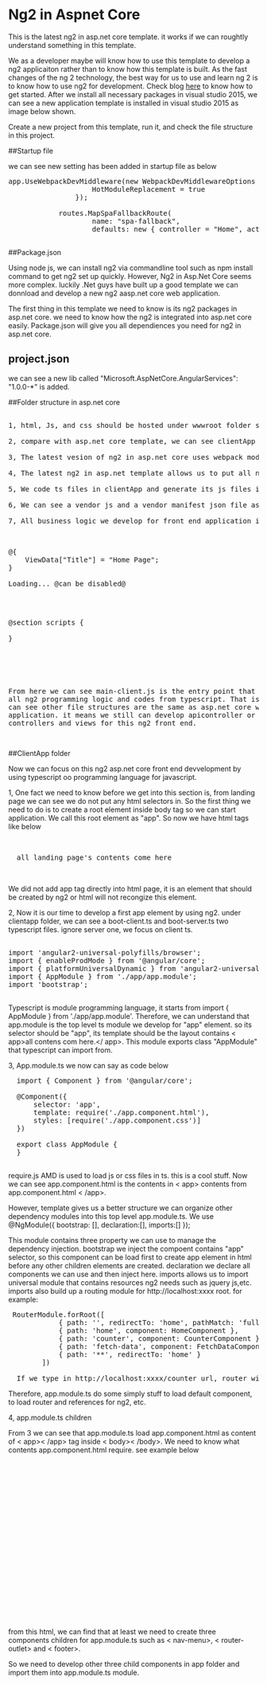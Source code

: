 # Ng2 in Aspnet Core

This is the latest ng2 in asp.net core template. it works if we can roughtly understand something in this template. 

We as a developer maybe will know how to use this template to develop a ng2 applicaiton rather than to know how this template is built. As the fast changes of the ng 2 technology, the best way for us to use and learn ng 2 is to know how to use ng2 for development. Check blog <a href="http://blog.stevensanderson.com/2016/10/04/angular2-template-for-visual-studio/">here</a> to know how to get started. After we install all necessary packages in visual studio 2015, we can see a new application template is installed in visual studio 2015 as image below shown.

Create a new project from this template, run it, and check the file structure in this project.

##Startup file

we can see new setting has been added in startup file as below

<pre>
app.UseWebpackDevMiddleware(new WebpackDevMiddlewareOptions {
                    HotModuleReplacement = true
                });

            routes.MapSpaFallbackRoute(
                    name: "spa-fallback",
                    defaults: new { controller = "Home", action = "Index" });

</pre>

##Package.json

Using node js, we can install ng2 via commandline tool such as npm install command to get ng2 set up quickly. However, Ng2 in Asp.Net Core seems more complex. luckily .Net guys have built up a good template we can donnload and develop a new ng2 aasp.net core web application.

The first thing in this template we need to know is its ng2 packages in asp.net core. we need to know how the ng2 is integrated into asp.net core easily. Package.json will give you all dependiences you need for ng2 in asp.net core. 

## project.json 

we can see a new lib called "Microsoft.AspNetCore.AngularServices": "1.0.0-*" is added.


##Folder structure in asp.net core

<pre>

1, html, Js, and css should be hosted under wwwroot folder so they can be accessed from public. We do not use typescript in html, therefore, we do not need to put typescript in wwwroot. 

2, compare with asp.net core template, we can see clientApp folder and webpack.config.js are new in this ng2 asp.net core application.

3, The latest vesion of ng2 in asp.net core uses webpack module bundler to replace system.js.

4, The latest ng2 in asp.net template allows us to put all ng2 front end in clientApp folder.

5, We code ts files in clientApp and generate its js files in wwwroot folder for html page access. This process is completed by webpack.config.js component.

6, We can see a vendor js and a vendor manifest json file as well as a main-client.js file in wwwroot folder. vendor js bundles all resource js files we used in here such as jquery.js file ,etc. This can speed up the page load and improve the web performance.

7, All business logic we develop for front end application is wrapped in main-client.js file. from index.cshtml file in /views/home/ folder, we can see how landing page is made in this template:

<pre>

@{
    ViewData["Title"] = "Home Page";
}

<app asp-prerender-module="ClientApp/dist/main-server">Loading...</app> @can be disabled@

<script src="~/dist/vendor.js" asp-append-version="true"></script>

@section scripts {
    <script src="~/dist/main-client.js" asp-append-version="true"></script>
}

</pre>

From here we can see main-client.js is the entry point that contains all ng2 programming logic and codes from typescript. That is it. We now can see other file structures are the same as asp.net core web application. it means we still can develop apicontroller or mvc controllers and views for this ng2 front end.

</pre>

##ClientApp folder

Now we can focus on this ng2 asp.net core front end devvelopment by using typescript oo programming language for javascript. 

1, One fact we need to know before we get into this section is, from landing page we can see we do not put any html selectors in. So the first thing we need to do is to create a root element inside body tag so we can start application. We call this root element as "app". So now we have html tags like below

<pre>
  <body>
  <app>
  all landing page's contents come here
  </app>
  </body>
</pre>

We did not add app tag directly into html page, it is an element that should be created by ng2 or html will not recongize this element.

2, Now it is our time to develop a first app element by using ng2. under clientapp folder, we can see a boot-client.ts and boot-server.ts two typescript files. ignore server one, we focus on client ts.

<pre>

import 'angular2-universal-polyfills/browser';
import { enableProdMode } from '@angular/core';
import { platformUniversalDynamic } from 'angular2-universal';
import { AppModule } from './app/app.module';
import 'bootstrap';

</pre>

Typescript is module programming language, it starts from import { AppModule } from './app/app.module'. Therefore, we can understand that app.module is the top level ts module we develop for "app" element. so its selector should be "app", its template should be the layout contains < app>all contens com here.</ app>. This module exports class "AppModule" that typescript can import from. 

3, App.module.ts we now can say as code below

<pre>
  import { Component } from '@angular/core';

  @Component({
      selector: 'app',
      template: require('./app.component.html'),
      styles: [require('./app.component.css')]
  })
  
  export class AppModule {
  }
  
</pre>

require.js AMD is used to load js or css files in ts. this is a cool stuff. Now we can see app.component.html is the contents in < app> contents from app.component.html < /app>. 

However, template gives us a better structure we can organize other dependency modules into this top level app.module.ts. We use @NgModule({
bootstrap: [],
declaration:[],
imports:[]
});

This module contains three property we can use to manage the dependency injection. bootstrap we inject the compoent contains "app" selector, so this component can be load first to create app element in html before any other children elements are created. declaration we declare all components we can use and then inject here. imports allows us to import universal module that contains resources ng2 needs such as jquery js,etc. imports also build up a routing module for http://localhost:xxxx root. for example: 

<pre>
 RouterModule.forRoot([
            { path: '', redirectTo: 'home', pathMatch: 'full' },
            { path: 'home', component: HomeComponent },
            { path: 'counter', component: CounterComponent },
            { path: 'fetch-data', component: FetchDataComponent },
            { path: '**', redirectTo: 'home' }
        ])

  If we type in http://localhost:xxxx/counter url, router will load Countercomponent for page. 
</pre>

Therefore, app.module.ts do some simply stuff to load default component, to load router and references for ng2, etc.

4, app.module.ts children

From 3 we can see that app.module.ts load app.component.html as content of < app>< /app> tag inside < body>< /body>.
We need to know what contents app.component.html require. see example below

<pre>

<div class='container-fluid'>
    <div class='row'>
        <div class='col-sm-3'>
            <nav-menu></nav-menu>
        </div>
        <div class='col-sm-9 body-content'>
            <router-outlet></router-outlet> 
            <footer></footer>
        </div>
    </div>
   
    
</pre>

from this html, we can find that at least we need to create three components children for app.module.ts such as  < nav-menu>,
 < router-outlet> and  < footer>.
 
 So we need to develop other three child components in app folder and import them into app.module.ts module. 
 





